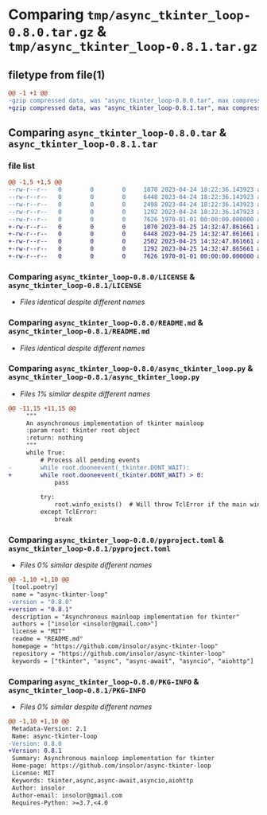 # Comparing `tmp/async_tkinter_loop-0.8.0.tar.gz` & `tmp/async_tkinter_loop-0.8.1.tar.gz`

## filetype from file(1)

```diff
@@ -1 +1 @@
-gzip compressed data, was "async_tkinter_loop-0.8.0.tar", max compression
+gzip compressed data, was "async_tkinter_loop-0.8.1.tar", max compression
```

## Comparing `async_tkinter_loop-0.8.0.tar` & `async_tkinter_loop-0.8.1.tar`

### file list

```diff
@@ -1,5 +1,5 @@
--rw-r--r--   0        0        0     1070 2023-04-24 18:22:36.143923 async_tkinter_loop-0.8.0/LICENSE
--rw-r--r--   0        0        0     6448 2023-04-24 18:22:36.143923 async_tkinter_loop-0.8.0/README.md
--rw-r--r--   0        0        0     2498 2023-04-24 18:22:36.143923 async_tkinter_loop-0.8.0/async_tkinter_loop.py
--rw-r--r--   0        0        0     1292 2023-04-24 18:22:36.147923 async_tkinter_loop-0.8.0/pyproject.toml
--rw-r--r--   0        0        0     7626 1970-01-01 00:00:00.000000 async_tkinter_loop-0.8.0/PKG-INFO
+-rw-r--r--   0        0        0     1070 2023-04-25 14:32:47.861661 async_tkinter_loop-0.8.1/LICENSE
+-rw-r--r--   0        0        0     6448 2023-04-25 14:32:47.861661 async_tkinter_loop-0.8.1/README.md
+-rw-r--r--   0        0        0     2502 2023-04-25 14:32:47.861661 async_tkinter_loop-0.8.1/async_tkinter_loop.py
+-rw-r--r--   0        0        0     1292 2023-04-25 14:32:47.865661 async_tkinter_loop-0.8.1/pyproject.toml
+-rw-r--r--   0        0        0     7626 1970-01-01 00:00:00.000000 async_tkinter_loop-0.8.1/PKG-INFO
```

### Comparing `async_tkinter_loop-0.8.0/LICENSE` & `async_tkinter_loop-0.8.1/LICENSE`

 * *Files identical despite different names*

### Comparing `async_tkinter_loop-0.8.0/README.md` & `async_tkinter_loop-0.8.1/README.md`

 * *Files identical despite different names*

### Comparing `async_tkinter_loop-0.8.0/async_tkinter_loop.py` & `async_tkinter_loop-0.8.1/async_tkinter_loop.py`

 * *Files 1% similar despite different names*

```diff
@@ -11,15 +11,15 @@
     """
     An asynchronous implementation of tkinter mainloop
     :param root: tkinter root object
     :return: nothing
     """
     while True:
         # Process all pending events
-        while root.dooneevent(_tkinter.DONT_WAIT):
+        while root.dooneevent(_tkinter.DONT_WAIT) > 0:
             pass
 
         try:
             root.winfo_exists()  # Will throw TclError if the main window is destroyed
         except TclError:
             break
```

### Comparing `async_tkinter_loop-0.8.0/pyproject.toml` & `async_tkinter_loop-0.8.1/pyproject.toml`

 * *Files 0% similar despite different names*

```diff
@@ -1,10 +1,10 @@
 [tool.poetry]
 name = "async-tkinter-loop"
-version = "0.8.0"
+version = "0.8.1"
 description = "Asynchronous mainloop implementation for tkinter"
 authors = ["insolor <insolor@gmail.com>"]
 license = "MIT"
 readme = "README.md"
 homepage = "https://github.com/insolor/async-tkinter-loop"
 repository = "https://github.com/insolor/async-tkinter-loop"
 keywords = ["tkinter", "async", "async-await", "asyncio", "aiohttp"]
```

### Comparing `async_tkinter_loop-0.8.0/PKG-INFO` & `async_tkinter_loop-0.8.1/PKG-INFO`

 * *Files 0% similar despite different names*

```diff
@@ -1,10 +1,10 @@
 Metadata-Version: 2.1
 Name: async-tkinter-loop
-Version: 0.8.0
+Version: 0.8.1
 Summary: Asynchronous mainloop implementation for tkinter
 Home-page: https://github.com/insolor/async-tkinter-loop
 License: MIT
 Keywords: tkinter,async,async-await,asyncio,aiohttp
 Author: insolor
 Author-email: insolor@gmail.com
 Requires-Python: >=3.7,<4.0
```

